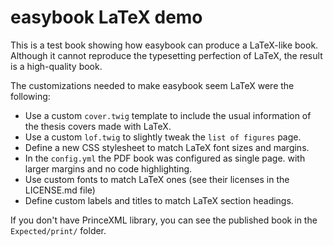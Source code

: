 # easybook LaTeX demo #

This is a test book showing how easybook can produce a LaTeX-like book.
Although it cannot reproduce the typesetting perfection of LaTeX, the
result is a high-quality book.

The customizations needed to make easybook seem LaTeX were the following:

  * Use a custom `cover.twig` template to include the usual information
    of the thesis covers made with LaTeX.
  * Use a custom `lof.twig` to slightly tweak the `list of figures` page.
  * Define a new CSS stylesheet to match LaTeX font sizes and margins.
  * In the `config.yml` the PDF book was configured as single page. with
    larger margins and no code highlighting.
  * Use custom fonts to match LaTeX ones (see their licenses in the
    LICENSE.md file)
  * Define custom labels and titles to match LaTeX section headings.

If you don't have PrinceXML library, you can see the published book in the
`Expected/print/` folder.